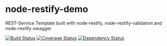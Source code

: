 node-restify-demo
=================

REST-Service Template built with node-restify, node-restify-validation and node-restify-swagger

[![Build Status](https://travis-ci.org/z0mt3c/node-restify-demo.png)](https://travis-ci.org/z0mt3c/node-restify-demo)
[![Coverage Status](https://coveralls.io/repos/z0mt3c/node-restify-demo/badge.png?branch=master)](https://coveralls.io/r/z0mt3c/node-restify-demo?branch=master)
[![Dependency Status](https://gemnasium.com/z0mt3c/node-restify-demo.png)](https://gemnasium.com/z0mt3c/node-restify-demo)

